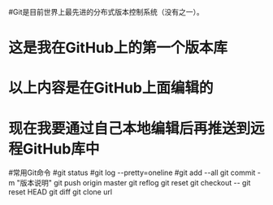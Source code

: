 #Git是目前世界上最先进的分布式版本控制系统（没有之一）。

# 这是我在GitHub上的第一个版本库
# 以上内容是在GitHub上面编辑的
# 现在我要通过自己本地编辑后再推送到远程GitHub库中

#常用Git命令
#git status
#git log --pretty=oneline
#git add --all
git commit -m "版本说明"
git push origin master
git reflog
git reset
git checkout -- <file>
git reset HEAD <file>
git diff
git clone url